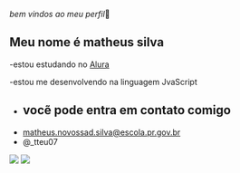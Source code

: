 _bem vindos ao meu perfil_💙

## Meu nome é matheus silva

-estou estudando no [Alura](https://www.alura.com.br)

-estou me desenvolvendo na linguagem JvaScript

- ## vocẽ pode entra em contato comigo
- matheus.novossad.silva@escola.pr.gov.br
- @_tteu07

![](https://media.tenor.com/albzGytmjIoAAAAC/good-night.gif)
![](https://as2.ftcdn.net/v2/jpg/00/28/13/97/1000_F_28139752_VT45f4JtziCMpYegTFY0vwD7stfZ5fFR.jpg)
